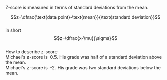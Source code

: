 Z-score is measured in terms of standard deviations from the mean.  
  
$$z=\dfrac{\text{data point}-\text{mean}}{\text{standard deviation}}$$  
in short  
$$z=\dfrac{x-\mu}{\sigma}$$  
How to describe z-score  
Michael's z-score is  0.5. His grade was half of a standard deviation above the mean.  
Michael's z-score is  -2. His grade was two standard deviations below the mean.  
